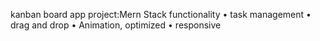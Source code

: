 kanban board app project:Mern Stack 
functionality
• task management
• drag and drop 
• Animation, optimized
• responsive
